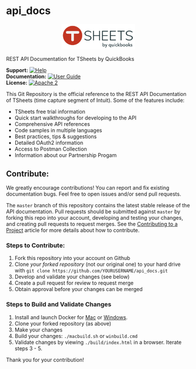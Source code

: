 api_docs
=============
<p align="center">
    <img src="./source/images/tsheetsbyqb37.svg" width="200" alt="Logo"/>
</p>
REST API Documentation for TSheets by QuickBooks

**Support:** [![Help](https://img.shields.io/badge/Support-TSheets%20Developer-blue.svg)](mailto:help@tsheets.com?cc=SBSEGTimeTrackingSegment-Partnerships@intuit.com)<br/>
**Documentation:** [![User Guide](https://img.shields.io/badge/User%20Guide-SDK%20Docs-blue.svg)](https://developers.tsheets.com/docs/api/)<br/>
**License:** [![Apache 2](http://img.shields.io/badge/license-Apache%202-brightgreen.svg)](http://www.apache.org/licenses/LICENSE-2.0) <br/>

This Git Repository is the official reference to the REST API Documentation of TSheets (time capture segment of Intuit).
Some of the features include:

* TSheets free trial information
* Quick start walkthroughs for developing to the API
* Comprehensive API references
* Code samples in multiple languages
* Best practices, tips & suggestions
* Detailed OAuth2 information
* Access to Postman Collection
* Information about our Partnership Progam

## Contribute:
We greatly encourage contributions! You can report and fix existing documentation bugs. Feel free to open issues and/or send pull requests.

The `master` branch of this repository contains the latest stable release of the API documentation.  Pull requests should be submitted against `master` by forking this repo into your account, developing and testing your changes, and creating pull requests to request merges. See the [Contributing to a Project](https://guides.github.com/activities/contributing-to-open-source/)
article for more details about how to contribute.

### Steps to Contribute:

1. Fork this repository into your account on Github
2. Clone *your forked repository* (not our original one) to your hard drive with `git clone https://github.com/YOURUSERNAME/api_docs.git`
3. Develop and validate your changes (see below)
5. Create a pull request for review to request merge
6. Obtain approval before your changes can be merged

### Steps to Build and Validate Changes
1. Install and launch Docker for [Mac](https://hub.docker.com/editions/community/docker-ce-desktop-mac) or [Windows](https://hub.docker.com/editions/community/docker-ce-desktop-windows).
2. Clone your forked repository (as above)
3. Make your changes
4. Build your changes: `./macbuild.sh` or `winbuild.cmd`
5. Validate changes by viewing `./build/index.html` in a browser. Iterate steps 3 - 5.

Thank you for your contribution!
